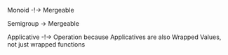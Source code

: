 Monoid -!-> Mergeable

Semigroup -> Mergeable

Applicative -!-> Operation
because Applicatives are also Wrapped Values, not just wrapped functions